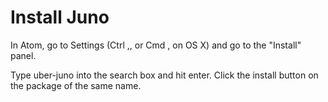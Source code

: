 # Install Juno

In Atom, go to Settings (Ctrl ,, or Cmd , on OS X) and go to the "Install" panel.

Type uber-juno into the search box and hit enter. Click the install button on the package of the same name.
